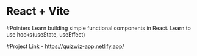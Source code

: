 # React + Vite

#Pointers
Learn building simple functional components in React.
Learn to use hooks(useState, useEffect)

#Project Link - https://quizwiz-app.netlify.app/
